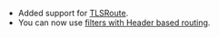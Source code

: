 * Added support for [TLSRoute](https://rollouts-plugin-trafficrouter-gatewayapi.readthedocs.io/en/latest/features/tls/).
* You can now use  [filters with Header based routing](https://github.com/argoproj-labs/rollouts-plugin-trafficrouter-gatewayapi/issues/87).